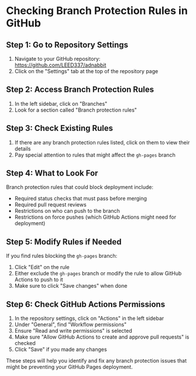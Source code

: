 # Checking Branch Protection Rules in GitHub

## Step 1: Go to Repository Settings
1. Navigate to your GitHub repository: https://github.com/LEED337/adnabbit
2. Click on the "Settings" tab at the top of the repository page

## Step 2: Access Branch Protection Rules
1. In the left sidebar, click on "Branches"
2. Look for a section called "Branch protection rules"

## Step 3: Check Existing Rules
1. If there are any branch protection rules listed, click on them to view their details
2. Pay special attention to rules that might affect the `gh-pages` branch

## Step 4: What to Look For
Branch protection rules that could block deployment include:
- Required status checks that must pass before merging
- Required pull request reviews
- Restrictions on who can push to the branch
- Restrictions on force pushes (which GitHub Actions might need for deployment)

## Step 5: Modify Rules if Needed
If you find rules blocking the `gh-pages` branch:
1. Click "Edit" on the rule
2. Either exclude the `gh-pages` branch or modify the rule to allow GitHub Actions to push to it
3. Make sure to click "Save changes" when done

## Step 6: Check GitHub Actions Permissions
1. In the repository settings, click on "Actions" in the left sidebar
2. Under "General", find "Workflow permissions"
3. Ensure "Read and write permissions" is selected
4. Make sure "Allow GitHub Actions to create and approve pull requests" is checked
5. Click "Save" if you made any changes

These steps will help you identify and fix any branch protection issues that might be preventing your GitHub Pages deployment.